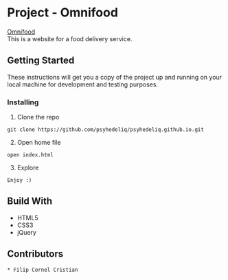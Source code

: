 # Project - Omnifood #
[Omnifood](https://psyhedeliq.github.io/)  
This is a website for a food delivery service.
## Getting Started ##
These instructions will get you a copy of the project up and running on your local machine for development and testing purposes.
### Installing ###

  1. Clone the repo  
  
    git clone https://github.com/psyhedeliq/psyhedeliq.github.io.git  
  
  2. Open home file  
  
    open index.html 
  
  3. Explore  
  
    Enjoy :)

## Build With ##
  * HTML5
  * CSS3
  * jQuery
  
  ## Contributors ##
    * Filip Cornel Cristian
